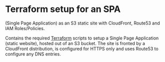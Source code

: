 # Terraform setup for an SPA 
(Single Page Application) as an S3 static site with CloudFront, Route53 and IAM Roles/Policies.

Contains the required [Terraform](https://www.terraform.io/)
scripts to setup a Single Page Application (static website), hosted out of an S3 bucket.
The site is fronted by a CloudFront distribution, is configured for HTTPS only and uses Route53 to configure any DNS entries.
